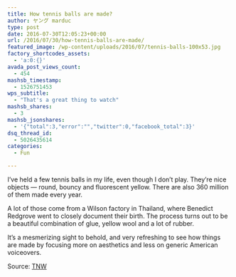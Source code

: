 ```yaml
---
title: How tennis balls are made?
author: ヤング marduc
type: post
date: 2016-07-30T12:05:23+00:00
url: /2016/07/30/how-tennis-balls-are-made/
featured_image: /wp-content/uploads/2016/07/tennis-balls-100x53.jpg
factory_shortcodes_assets:
  - 'a:0:{}'
avada_post_views_count:
  - 454
mashsb_timestamp:
  - 1526751453
wps_subtitle:
  - "That's a great thing to watch"
mashsb_shares:
  - 3
mashsb_jsonshares:
  - '{"total":3,"error":"","twitter":0,"facebook_total":3}'
dsq_thread_id:
  - 5026435614
categories:
  - Fun

---
```

I’ve held a few tennis balls in my life, even though I don’t play. They’re nice objects — round, bouncy and fluorescent yellow. There are also <!--more-->360 million of them made every year.

  
A lot of those come from a Wilson factory in Thailand, where Benedict Redgrove went to closely document their birth. The process turns out to be a beautiful combination of glue, yellow wool and a lot of rubber.

It’s a mesmerizing sight to behold, and very refreshing to see how things are made by focusing more on aesthetics and less on generic American voiceovers.  


Source: [TNW][1]

 [1]: http://thenextweb.com/shareables/2016/07/25/tennis-balls-new-drug/